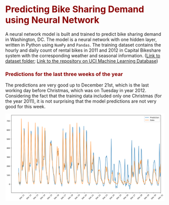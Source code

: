 # <span style="color:darkred"> Predicting Bike Sharing Demand using Neural Network </span>


A neural network model is built and trained to predict bike sharing demand in Washington, DC. The model is a neural network with one hidden layer, written in Python using `NumPy` and `Pandas`. The training dataset contains the hourly and daily count of rental bikes in 2011 and 2012 in Capital Bikeshare system with the corresponding weather and seasonal information. ([Link to dataset folder](https://github.com/rezadodge/deep_learning/tree/master/neural_networks/bike_sharing/Bike-Sharing-Dataset); [Link to the repository on UCI Machine Learning Database](http://archive.ics.uci.edu/ml/datasets/Bike+Sharing+Dataset))

### <span style="color:darkred"> Predictions for the last three weeks of the year </span>
The predictions are very good up to December 21st, which is the last working day before Christmas, which was on Tuesday in year 2012. Considering the fact that the training data included only one Christmas (for the year 2011), it is not surprising that the model predictions are not very good for this week.

<img src="assets/prediction01.png" width=900px>
